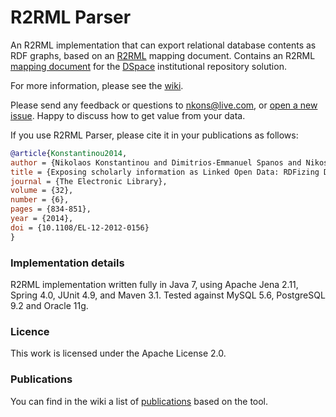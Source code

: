 # R2RML Parser

An R2RML implementation that can export relational database contents as RDF graphs, based on an [R2RML](http://www.w3.org/TR/r2rml/) mapping document. Contains an R2RML [mapping document](https://github.com/nkons/r2rml-parser/blob/master/dspace/dspace-mapping.rdf) for the [DSpace](http://www.dspace.org/) institutional repository solution.

For more information, please see the [wiki](https://github.com/nkons/r2rml-parser/wiki).

Please send any feedback or questions to [nkons@live.com](mailto:nkons@live.com), or [open a new issue](https://github.com/nkons/r2rml-parser/issues). Happy to discuss how to get value from your data.

If you use R2RML Parser, please cite it in your publications as follows:
```bibtex
@article{Konstantinou2014,
author = {Nikolaos Konstantinou and Dimitrios-Emmanuel Spanos and Nikos Houssos and Nikolaos Mitrou},
title = {Exposing scholarly information as Linked Open Data: RDFizing DSpace contents},
journal = {The Electronic Library},
volume = {32},
number = {6},
pages = {834-851},
year = {2014},
doi = {10.1108/EL-12-2012-0156}
}
```

### Implementation details

R2RML implementation written fully in Java 7, using Apache Jena 2.11, Spring 4.0, JUnit 4.9, and Maven 3.1. Tested against MySQL 5.6, PostgreSQL 9.2 and Oracle 11g.


### Licence

This work is licensed under the Apache License 2.0.

### Publications

You can find in the wiki a list of [publications](https://github.com/nkons/r2rml-parser/wiki/Publications) based on the tool.

